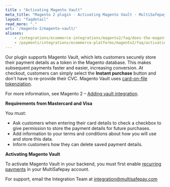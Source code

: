 ```yaml
---
title : "Activating Magento Vault"
meta_title: "Magento 2 plugin - Activating Magento Vault - MultiSafepay Docs"
layout: "faqdetail"
read_more: "."
url: '/magento-2/magento-vault/'
aliases:
    - /integrations/ecommerce-integrations/magento2/faq/does-the-magento-2-plugin-support-magento-vault/
    - /payments/integrations/ecommerce-platforms/magento2/faq/activating-magento-vault/
---
```


Our plugin supports Magento Vault, which lets customers securely store their payment details as a token in the Magento database. This makes subsequent payments faster and easier, increasing conversion. At checkout, customers can simply select the **Instant purchase** button and don't have to re-provide their CVC. Magento Vault uses [card-on-file tokenziation](/features/recurring-payments/).



For more information, see Magento 2 – [Adding vault integration](https://devdocs.magento.com/guides/v2.4/payments-integrations/vault/vault-intro.html).

**Requirements from Mastercard and Visa**  

You must:  

- Ask customers when entering their card details to check a checkbox to give permission to store the payment details for future purchases.
- Add information to your terms and conditions about how you will use and store this data.
- Inform customers how they can delete saved payment details.

**Activating Magento Vault**  

To activate Magento Vault in your backend, you must first enable [recurring payments](/features/recurring-payments/) in your MultiSafepay account. 

For support, email the Integration Team at <integration@multisafepay.com>
